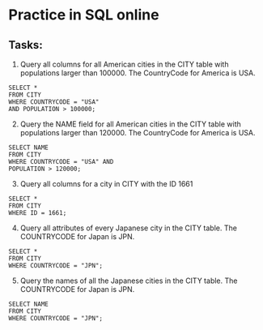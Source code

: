 # Practice in SQL online

## Tasks:
1. Query all columns for all American cities in the CITY table with populations larger than 100000. 
The CountryCode for America is USA. 
```{SQL}
SELECT *
FROM CITY
WHERE COUNTRYCODE = "USA"
AND POPULATION > 100000;
```
2. Query the NAME field for all American cities in the CITY table with populations larger than 120000. The CountryCode for America is USA.
```{SQL}
SELECT NAME
FROM CITY 
WHERE COUNTRYCODE = "USA" AND 
POPULATION > 120000;
```
3. Query all columns for a city in CITY with the ID 1661
```{SQL}
SELECT *
FROM CITY 
WHERE ID = 1661;
```
4. Query all attributes of every Japanese city in the CITY table. The COUNTRYCODE for Japan is JPN.
```{SQL}
SELECT *
FROM CITY
WHERE COUNTRYCODE = "JPN";
```
5. Query the names of all the Japanese cities in the CITY table. The COUNTRYCODE for Japan is JPN. 
```{SQL}
SELECT NAME
FROM CITY
WHERE COUNTRYCODE = "JPN";
```
